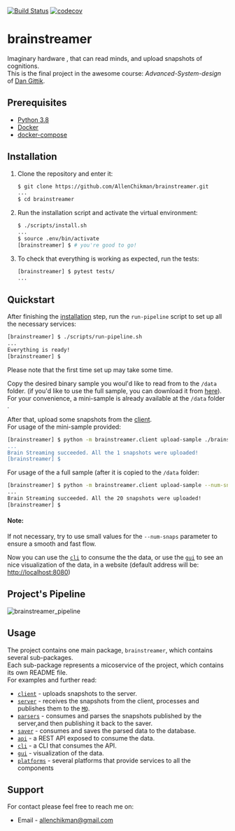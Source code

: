 [![Build Status](https://travis-ci.org/AllenChikman/brainstreamer.svg?branch=master)](https://travis-ci.org/AllenChikman/brainstreamer)
[![codecov](https://codecov.io/gh/AllenChikman/brainstreamer/branch/master/graph/badge.svg)](https://codecov.io/gh/AllenChikman/brainstreamer)

# brainstreamer
Imaginary hardware , that can read minds, and upload snapshots of cognitions. <br>
This is the final project in the awesome course: _Advanced-System-design_ of [Dan Gittik](https://github.com/dan-gittik).


## Prerequisites

- [Python 3.8](https://www.python.org/downloads/release/python-382/)
- [Docker](https://docs.docker.com/engine/install/ubuntu/)
- [docker-compose](https://docs.docker.com/compose/install/)

## Installation

1. Clone the repository and enter it:

    ```sh
    $ git clone https://github.com/AllenChikman/brainstreamer.git
    ...
    $ cd brainstreamer
    ```

2. Run the installation script and activate the virtual environment:

    ```sh
    $ ./scripts/install.sh
    ...
    $ source .env/bin/activate
    [brainstreamer] $ # you're good to go!
    ```

3. To check that everything is working as expected, run the tests:

    ```sh
    [brainstreamer] $ pytest tests/
    ...
    ```

## Quickstart
After finishing the [installation](#installation) step, run the `run-pipeline` script to set up all the
necessary services:

```sh
[brainstreamer] $ ./scripts/run-pipeline.sh
...
Everything is ready!
[brainstreamer] $
```

Please note that the first time set up may take some time.

Copy the desired binary sample you woul'd like to read from to the ```/data``` folder.
(if you'd like to use the full sample, you can download it from [here](https://storage.googleapis.com/advanced-system-design/sample.mind.gz)). <br>
For your convenience, a mini-sample is already available at the ```/data``` folder .

After that, upload some snapshots from the [client](/brainstreamer/client/README.md). <br>
For usage of the mini-sample provided:

```sh
[brainstreamer] $ python -m brainstreamer.client upload-sample ./brainstreamer/data/mini_sample.gz"
...
Brain Streaming succeeded. All the 1 snapshots were uploaded!
[brainstreamer] $ 
```    
For usage of the a full sample (after it is copied to the ```/data``` folder:

```sh
[brainstreamer] $ python -m brainstreamer.client upload-sample --num-snaps 20 "./brainstreamer/data/sample.mind.gz"
...
Brain Streaming succeeded. All the 20 snapshots were uploaded!
[brainstreamer] $ 
```    

#### Note:
If not necessary, try to use small values for the  ```--num-snaps``` parameter to ensure a smooth and fast flow.

Now you can use the [`cli`](/brainstreamer/cli/README.md) to consume the the data, or use the [`gui`](/brainstreamer/gui/README.md) to see an nice visualization of the data, in a website (default address will be: [http://localhost:8080](http://localhost:8080))

## Project's Pipeline
![brainstreamer_pipeline](https://user-images.githubusercontent.com/37861691/82965333-79945680-9fd0-11ea-8e41-bbfb7f2e891b.png)

## Usage

The project contains one main package, `brainstreamer`, which contains several sub-packages.<br>
Each sub-package represents a micoservice of the project, which contains its own README file.<br>
For examples and further read:

* [`client`](/brainstreamer/client/README.md) - uploads snapshots to the server.
* [`server`](/brainstreamer/server/README.md) - receives the snapshots from the client, processes and publishes them to the [`MQ`](/brainstreamer/platforms/message_queue).
* [`parsers`](/brainstreamer/parsers/README.md) - consumes and parses the snapshots published by the server,and then publishing it back to the saver.
* [`saver`](/brainstreamer/saver/README.md) - consumes and saves the parsed data to the database.
* [`api`](/brainstreamer/server/README.md) - a REST API exposed to consume the data.
* [`cli`](/brainstreamer/cli/README.md) - a CLI that consumes the API.
* [`gui`](/brainstreamer/gui/README.md) - visualization of the data.
* [`platforms`](/brainstreamer/platforms/README.md) - several platforms that provide services to all the components

## Support

For contact please feel free to reach me on:
* Email - allenchikman@gmail.com 

